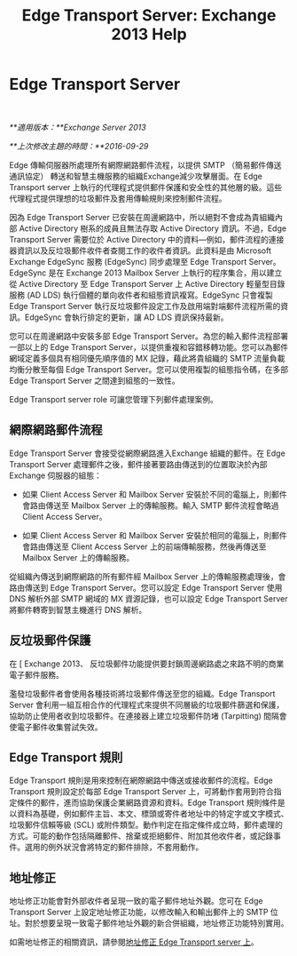 ﻿---
title: 'Edge Transport Server: Exchange 2013 Help'
TOCTitle: Edge Transport Server
ms:assetid: cfff9f59-afac-447c-8297-afcebe49a52d
ms:mtpsurl: https://technet.microsoft.com/zh-tw/library/Bb124701(v=EXCHG.150)
ms:contentKeyID: 61180458
ms.date: 05/21/2018
mtps_version: v=EXCHG.150
ms.translationtype: MT
---

# Edge Transport Server

 

_**適用版本：**Exchange Server 2013_

_**上次修改主題的時間：**2016-09-29_

Edge 傳輸伺服器所處理所有網際網路郵件流程，以提供 SMTP （簡易郵件傳送通訊協定） 轉送和智慧主機服務的組織Exchange減少攻擊層面。在 Edge Transport server 上執行的代理程式提供郵件保護和安全性的其他層的級。這些代理程式提供理想的垃圾郵件及套用傳輸規則來控制郵件流程。

因為 Edge Transport Server 已安裝在周邊網路中，所以絕對不會成為貴組織內部 Active Directory 樹系的成員且無法存取 Active Directory 資訊。不過，Edge Transport Server 需要位於 Active Directory 中的資料—例如，郵件流程的連接器資訊以及反垃圾郵件收件者查閱工作的收件者資訊。此資料是由 Microsoft Exchange EdgeSync 服務 (EdgeSync) 同步處理至 Edge Transport Server。EdgeSync 是在 Exchange 2013 Mailbox Server 上執行的程序集合，用以建立從 Active Directory 至 Edge Transport Server 上 Active Directory 輕量型目錄服務 (AD LDS) 執行個體的單向收件者和組態資訊複寫。EdgeSync 只會複製 Edge Transport Server 執行反垃圾郵件設定工作及啟用端對端郵件流程所需的資訊。EdgeSync 會執行排定的更新，讓 AD LDS 資訊保持最新。

您可以在周邊網路中安裝多部 Edge Transport Server。為您的輸入郵件流程部署一部以上的 Edge Transport Server，以提供重複和容錯移轉功能。您可以為郵件網域定義多個具有相同優先順序值的 MX 記錄，藉此將貴組織的 SMTP 流量負載均衡分散至每個 Edge Transport Server。您可以使用複製的組態指令碼，在多部 Edge Transport Server 之間達到組態的一致性。

Edge Transport server role 可讓您管理下列郵件處理案例。

## 網際網路郵件流程

Edge Transport Server 會接受從網際網路進入Exchange 組織的郵件。在 Edge Transport Server 處理郵件之後，郵件接著要路由傳送到的位置取決於內部 Exchange 伺服器的組態：

  - 如果 Client Access Server 和 Mailbox Server 安裝於不同的電腦上，則郵件會路由傳送至 Mailbox Server 上的傳輸服務。輸入 SMTP 郵件流程會略過 Client Access Server。

  - 如果 Client Access Server 和 Mailbox Server 安裝於相同的電腦上，則郵件會路由傳送至 Client Access Server 上的前端傳輸服務，然後再傳送至 Mailbox Server 上的傳輸服務。

從組織內傳送到網際網路的所有郵件經 Mailbox Server 上的傳輸服務處理後，會路由傳送到 Edge Transport Server。您可以設定 Edge Transport Server 使用 DNS 解析外部 SMTP 網域的 MX 資源記錄，也可以設定 Edge Transport Server 將郵件轉寄到智慧主機進行 DNS 解析。

## 反垃圾郵件保護

在 \[ Exchange 2013、 反垃圾郵件功能提供要封鎖周邊網路處之來路不明的商業電子郵件服務。

濫發垃圾郵件者會使用各種技術將垃圾郵件傳送至您的組織。Edge Transport Server 會利用一組互相合作的代理程式來提供不同層級的垃圾郵件篩選和保護，協助防止使用者收到垃圾郵件。在連接器上建立垃圾郵件防堵 (Tarpitting) 間隔會使電子郵件收集嘗試失效。

## Edge Transport 規則

Edge Transport 規則是用來控制在網際網路中傳送或接收郵件的流程。Edge Transport 規則設定於每部 Edge Transport Server 上，可將動作套用到符合指定條件的郵件，進而協助保護企業網路資源和資料。Edge Transport 規則條件是以資料為基礎，例如郵件主旨、本文、標頭或寄件者地址中的特定字或文字模式、垃圾郵件信賴等級 (SCL) 或附件類型。動作判定在指定條件成立時，郵件處理的方式。可能的動作包括隔離郵件、捨棄或拒絕郵件、附加其他收件者，或記錄事件。選用的例外狀況會將特定的郵件排除，不套用動作。

## 地址修正

地址修正功能會對外部收件者呈現一致的電子郵件地址外觀。您可在 Edge Transport Server 上設定地址修正功能，以修改輸入和輸出郵件上的 SMTP 位址。對於想要呈現一致電子郵件地址外觀的新合併組織，地址修正功能特別實用。

如需地址修正的相關資訊，請參閱[地址修正 Edge Transport server 上](address-rewriting-on-edge-transport-servers-exchange-2013-help.md)。

